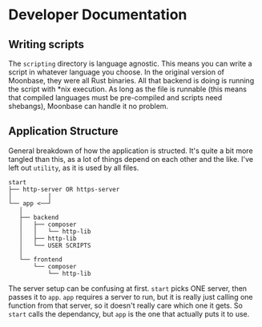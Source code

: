 # Developer Documentation

## Writing scripts

The `scripting` directory is language agnostic. This means you can write a script in whatever language you choose. In the original version of Moonbase, they were all Rust binaries. All that backend is doing is running the script with *nix execution. As long as the file is runnable (this means that compiled languages must be pre-compiled and scripts need shebangs), Moonbase can handle it no problem.

## Application Structure

General breakdown of how the application is structed. It's quite a bit more tangled than this, as a lot of things depend on each other and the like. I've left out `utility`, as it is used by all files.

```
start
├── http-server OR https-server
│          │
└── app <──┘
   │
   ├── backend
   │   ├── composer
   │   │   └── http-lib
   │   ├── http-lib
   │   └── USER SCRIPTS
   │
   └── frontend
       └── composer
           └── http-lib
```

The server setup can be confusing at first. `start` picks ONE server, then passes it to `app`. `app` requires a server to run, but it is really just calling one function from that server, so it doesn't really care which one it gets. So `start` calls the dependancy, but `app` is the one that actually puts it to use.